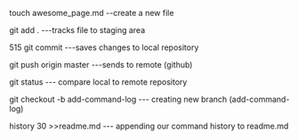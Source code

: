   touch awesome_page.md
  	--create a new file
 
  git add .
  	---tracks file to staging area

  515  git commit 
  	---saves changes to local repository

  git push origin master
  	---sends to remote (github)

  git status
    --- compare local to remote repository

  git checkout -b add-command-log
  	--- creating new branch (add-command-log)

  history 30 >>readme.md
   --- appending our command history to readme.md
